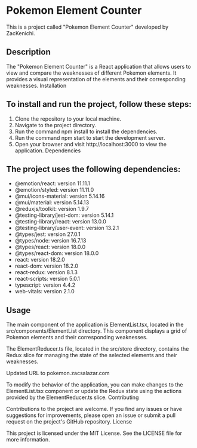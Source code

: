 # Pokemon Element Counter

This is a project called "Pokemon Element Counter" developed by ZacKenichi.

## Description

The "Pokemon Element Counter" is a React application that allows users to view and compare the weaknesses of different Pokemon elements. It provides a visual representation of the elements and their corresponding weaknesses.
Installation

## To install and run the project, follow these steps:

1. Clone the repository to your local machine.
2. Navigate to the project directory.
3. Run the command npm install to install the dependencies.
4. Run the command npm start to start the development server.
5. Open your browser and visit http://localhost:3000 to view the application.
   Dependencies

## The project uses the following dependencies:

- @emotion/react: version 11.11.1
- @emotion/styled: version 11.11.0
- @mui/icons-material: version 5.14.16
- @mui/material: version 5.14.13
- @reduxjs/toolkit: version 1.9.7
- @testing-library/jest-dom: version 5.14.1
- @testing-library/react: version 13.0.0
- @testing-library/user-event: version 13.2.1
- @types/jest: version 27.0.1
- @types/node: version 16.7.13
- @types/react: version 18.0.0
- @types/react-dom: version 18.0.0
- react: version 18.2.0
- react-dom: version 18.2.0
- react-redux: version 8.1.3
- react-scripts: version 5.0.1
- typescript: version 4.4.2
- web-vitals: version 2.1.0

## Usage

The main component of the application is ElementList.tsx, located in the src/components/ElementList directory. This component displays a grid of Pokemon elements and their corresponding weaknesses.

The ElementReducer.ts file, located in the src/store directory, contains the Redux slice for managing the state of the selected elements and their weaknesses.

Updated URL to pokemon.zacsalazar.com

To modify the behavior of the application, you can make changes to the ElementList.tsx component or update the Redux state using the actions provided by the ElementReducer.ts slice.
Contributing

Contributions to the project are welcome. If you find any issues or have suggestions for improvements, please open an issue or submit a pull request on the project's GitHub repository.
License

This project is licensed under the MIT License. See the LICENSE file for more information.
